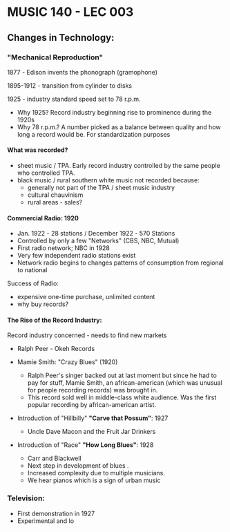 # MUSIC 140 - LEC 003
## Changes in Technology:
### "Mechanical Reproduction"
1877 - Edison invents the phonograph (gramophone)

1895-1912 - transition from cylinder to disks

1925 - industry standard speed set to 78 r.p.m.
- Why 1925? Record industry beginning rise to prominence during the 1920s
- Why 78 r.p.m.? A number picked as a balance between quality and how long a record would be. For standardization purposes

#### What was recorded?
- sheet music / TPA. Early record industry controlled by the same people who controlled TPA.
- black music / rural southern white music not recorded because:
  - generally not part of the TPA / sheet music industry
  - cultural chauvinism
  - rural areas - sales?

#### Commercial Radio: 1920
- Jan. 1922 - 28 stations / December 1922 - 570 Stations
- Controlled by only a few "Networks" (CBS, NBC, Mutual)
- First radio network; NBC in 1928
- Very few independent radio stations exist
- Network radio begins to changes patterns of consumption from regional to national

Success of Radio:
- expensive one-time purchase, unlimited content
- why buy records?

#### The Rise of the Record Industry:
Record industry concerned - needs to find new markets
- Ralph Peer - Okeh Records

- Mamie Smith: "Crazy Blues" (1920)
  - Ralph Peer's singer backed out at last moment but since he had to pay for stuff, Mamie Smith, an african-american (which was unusual for people recording records) was brought in.
  - This record sold well in middle-class white audience. Was the first popular recording by african-american artist.

- Introduction of "Hillbilly" **"Carve that Possum"**: 1927
  - Uncle Dave Macon and the Fruit Jar Drinkers

- Introduction of "Race" **"How Long Blues"**: 1928
  - Carr and Blackwell
  - Next step in development of blues .
  - Increased complexity due to multiple musicians.
  - We hear pianos which is a sign of urban music

### Television:
- First demonstration in 1927
- Experimental and lo
<!--stackedit_data:
eyJoaXN0b3J5IjpbODYyODY1OTcsLTE3NjAyNzg5MywxMjc3NT
MzNDk0LDc0NTc5MjU0LC0xMjcxODY2MjQ1LDM3NDUwMzQ2Nywx
NzE0MTgzNTk5LC0yMTAzOTUyODIwXX0=
-->